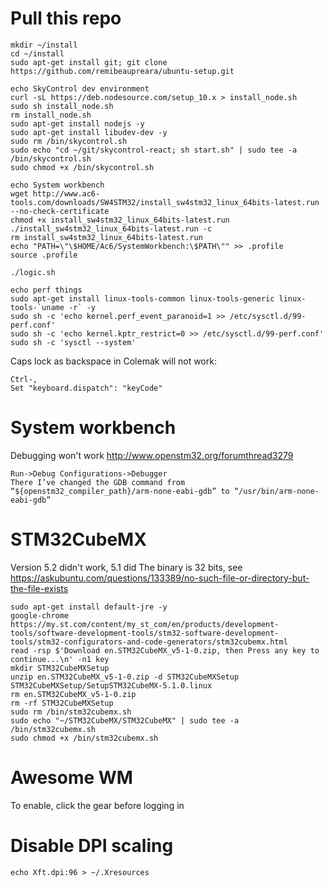 # Pull this repo
```
mkdir ~/install
cd ~/install
sudo apt-get install git; git clone https://github.com/remibeaupreara/ubuntu-setup.git

echo SkyControl dev environment
curl -sL https://deb.nodesource.com/setup_10.x > install_node.sh
sudo sh install_node.sh
rm install_node.sh
sudo apt-get install nodejs -y
sudo apt-get install libudev-dev -y
sudo rm /bin/skycontrol.sh
sudo echo "cd ~/git/skycontrol-react; sh start.sh" | sudo tee -a /bin/skycontrol.sh
sudo chmod +x /bin/skycontrol.sh

echo System workbench
wget http://www.ac6-tools.com/downloads/SW4STM32/install_sw4stm32_linux_64bits-latest.run --no-check-certificate
chmod +x install_sw4stm32_linux_64bits-latest.run
./install_sw4stm32_linux_64bits-latest.run -c
rm install_sw4stm32_linux_64bits-latest.run
echo "PATH=\"\$HOME/Ac6/SystemWorkbench:\$PATH\"" >> .profile
source .profile

./logic.sh

echo perf things
sudo apt-get install linux-tools-common linux-tools-generic linux-tools-`uname -r` -y
sudo sh -c 'echo kernel.perf_event_paranoid=1 >> /etc/sysctl.d/99-perf.conf'
sudo sh -c 'echo kernel.kptr_restrict=0 >> /etc/sysctl.d/99-perf.conf'
sudo sh -c 'sysctl --system'
```

Caps lock as backspace in Colemak will not work:
```
Ctrl-,
Set "keyboard.dispatch": "keyCode"
```

# System workbench
Debugging won't work http://www.openstm32.org/forumthread3279
```
Run->Debug Configurations->Debugger 
There I’ve changed the GDB command from “${openstm32_compiler_path}/arm-none-eabi-gdb” to “/usr/bin/arm-none-eabi-gdb”
```

# STM32CubeMX
Version 5.2 didn't work, 5.1 did
The binary is 32 bits, see https://askubuntu.com/questions/133389/no-such-file-or-directory-but-the-file-exists

```
sudo apt-get install default-jre -y
google-chrome https://my.st.com/content/my_st_com/en/products/development-tools/software-development-tools/stm32-software-development-tools/stm32-configurators-and-code-generators/stm32cubemx.html
read -rsp $'Download en.STM32CubeMX_v5-1-0.zip, then Press any key to continue...\n' -n1 key
mkdir STM32CubeMXSetup
unzip en.STM32CubeMX_v5-1-0.zip -d STM32CubeMXSetup
STM32CubeMXSetup/SetupSTM32CubeMX-5.1.0.linux
rm en.STM32CubeMX_v5-1-0.zip
rm -rf STM32CubeMXSetup
sudo rm /bin/stm32cubemx.sh
sudo echo "~/STM32CubeMX/STM32CubeMX" | sudo tee -a /bin/stm32cubemx.sh
sudo chmod +x /bin/stm32cubemx.sh
```

 # Awesome WM
To enable, click the gear before logging in

# Disable DPI scaling
```
echo Xft.dpi:96 > ~/.Xresources
```
